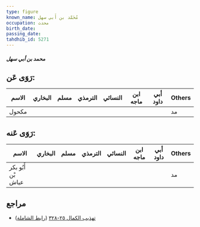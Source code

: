 ```yaml
---
type: figure
known_name: مُحَمَّد بن أَبي سهل
occupation: محدث
birth_date:
passing_date:
tahdhib_id: 5271
---
```

##### محمد بن أبي سهل

## رَوَى عَن:
| الاسم | البخاري | مسلم | الترمذي | النسائي | ابن ماجه | أبي داود | Others |
| ----- | ------- | ---- | ------- | ------- | -------- | -------- | ------ |
| مكحول |         |      |         |         |          |          | مد     |
## رَوَى عَنه:
| الاسم              | البخاري | مسلم | الترمذي | النسائي | ابن ماجه | أبي داود | Others |
| ------------------ | ------- | ---- | ------- | ------- | -------- | -------- | ------ |
| أَبُو بكر بْن عياش |         |      |         |         |          |          | مد     |
## مراجع
- [تهذيب الكمال ٢٥-٣٢٨](obsidian://open?vault=Tahdhib-al-Kamal&file=Figures/٥٢٧١-محمد%20بن%20أبي%20سهل) ([رابط الشاملة](https://shamela.ws/book/3722/13421))